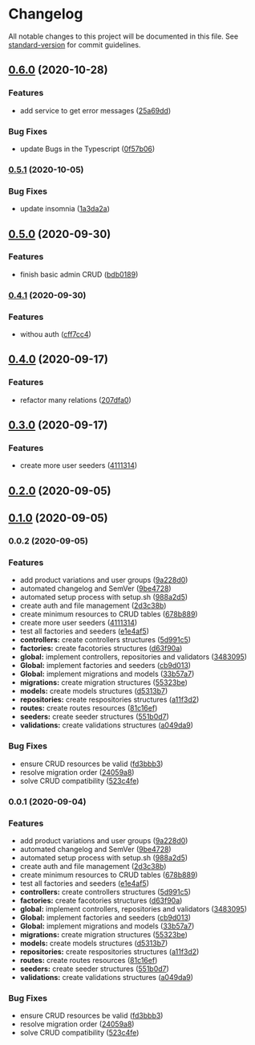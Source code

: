 # Changelog

All notable changes to this project will be documented in this file. See [standard-version](https://github.com/conventional-changelog/standard-version) for commit guidelines.

## [0.6.0](https://github.com/EmersonBraun/mauri-backend/compare/v0.5.1...v0.6.0) (2020-10-28)


### Features

* add service to get error messages ([25a69dd](https://github.com/EmersonBraun/mauri-backend/commit/25a69dd149e4f808ba1d449273597c6f4aef98ea))


### Bug Fixes

* update Bugs in the Typescript ([0f57b06](https://github.com/EmersonBraun/mauri-backend/commit/0f57b0621a7275b74aa96efbf0eb3d370d773cef))

### [0.5.1](https://github.com/EmersonBraun/mauri-backend/compare/v0.5.0...v0.5.1) (2020-10-05)


### Bug Fixes

* update insomnia ([1a3da2a](https://github.com/EmersonBraun/mauri-backend/commit/1a3da2ac096c6b3d86d1a7cbe740cc91062c7ec1))

## [0.5.0](https://github.com/EmersonBraun/mauri-backend/compare/v0.4.1...v0.5.0) (2020-09-30)


### Features

* finish basic admin CRUD ([bdb0189](https://github.com/EmersonBraun/mauri-backend/commit/bdb018949b595c92701b87336362226b2af47f1f))

### [0.4.1](https://github.com/EmersonBraun/mauri-backend/compare/v0.4.0...v0.4.1) (2020-09-30)


### Features

* withou auth ([cff7cc4](https://github.com/EmersonBraun/mauri-backend/commit/cff7cc4b99a9f96a491779532286d116495a80f3))

## [0.4.0](https://github.com/EmersonBraun/node_ecommerce/compare/v0.3.0...v0.4.0) (2020-09-17)


### Features

* refactor many relations ([207dfa0](https://github.com/EmersonBraun/node_ecommerce/commit/207dfa0251c534c1aa510168d10ea2200b25132f))

## [0.3.0](https://github.com/EmersonBraun/node_ecommerce/compare/v0.0.1...v0.3.0) (2020-09-17)


### Features

* create more user seeders ([4111314](https://github.com/EmersonBraun/node_ecommerce/commit/411131448a192d8f51fc13b20b606d4ff32fadf8))

## [0.2.0](https://github.com/EmersonBraun/node_ecommerce/compare/v0.1.0...v0.2.0) (2020-09-05)

## [0.1.0](https://github.com/EmersonBraun/node_ecommerce/compare/v0.0.2...v0.1.0) (2020-09-05)

### 0.0.2 (2020-09-05)


### Features

* add product variations and user groups ([9a228d0](https://github.com/EmersonBraun/node_ecommerce/commit/9a228d0fcbbc97b97fb5569acdadd6139946a45d))
* automated changelog and SemVer ([9be4728](https://github.com/EmersonBraun/node_ecommerce/commit/9be4728bd6f206db3b357ba2ab7810d0d238a7f2))
* automated setup process with setup.sh ([988a2d5](https://github.com/EmersonBraun/node_ecommerce/commit/988a2d5f33f2ba29e074606e52d8146382758c55))
* create auth and file management ([2d3c38b](https://github.com/EmersonBraun/node_ecommerce/commit/2d3c38b57f67af0005390518f53130aca8a1a715))
* create minimum resources to CRUD tables ([678b889](https://github.com/EmersonBraun/node_ecommerce/commit/678b889387ee17271dd98b7d76aea2059cb8cfb7))
* create more user seeders ([4111314](https://github.com/EmersonBraun/node_ecommerce/commit/411131448a192d8f51fc13b20b606d4ff32fadf8))
* test all factories and seeders ([e1e4af5](https://github.com/EmersonBraun/node_ecommerce/commit/e1e4af5c1e25a8ba5c8bc1d6e3cf9385178cce06))
* **controllers:** create controllers structures ([5d991c5](https://github.com/EmersonBraun/node_ecommerce/commit/5d991c5a67752b76e2ee1c6154daf78644ef9de2))
* **factories:** create facotories structures ([d63f90a](https://github.com/EmersonBraun/node_ecommerce/commit/d63f90ada324f52c5aa218f2e3d72673624483fd))
* **global:** implement controllers, repositories and validators ([3483095](https://github.com/EmersonBraun/node_ecommerce/commit/34830958d7a7bae006e189079048381072fe2c83))
* **Global:** implement factories and seeders ([cb9d013](https://github.com/EmersonBraun/node_ecommerce/commit/cb9d0135f553a3b6f44cc92e5989443a7485f484))
* **Global:** implement migrations and models ([33b57a7](https://github.com/EmersonBraun/node_ecommerce/commit/33b57a7cce0c6384871ea07d7d9c29c4e5351807))
* **migrations:** create migration structures ([55323be](https://github.com/EmersonBraun/node_ecommerce/commit/55323be9abb2a64156dee3d711d2364201bf04b6))
* **models:** create models structures ([d5313b7](https://github.com/EmersonBraun/node_ecommerce/commit/d5313b7b0c19e1c19c2a60d51ddb9f380b7b6dd2))
* **repositories:** create respositories structures ([a11f3d2](https://github.com/EmersonBraun/node_ecommerce/commit/a11f3d26b1f8dddd3ce3f8c06515c4ca063fea6e))
* **routes:** create routes resources ([81c16ef](https://github.com/EmersonBraun/node_ecommerce/commit/81c16ef05947fb1a62fa7c275cb7b0bf2d29eeaa))
* **seeders:** create seeder structures ([551b0d7](https://github.com/EmersonBraun/node_ecommerce/commit/551b0d7cd9c75bd446fae1b3abfcec6f0e21d50d))
* **validations:** create validations structures ([a049da9](https://github.com/EmersonBraun/node_ecommerce/commit/a049da99f280e1b0fa617e51487ed64f3ef641fd))


### Bug Fixes

* ensure CRUD resources be valid ([fd3bbb3](https://github.com/EmersonBraun/node_ecommerce/commit/fd3bbb3b10fbe9f0fe291980acafcd3d3022d961))
* resolve migration order ([24059a8](https://github.com/EmersonBraun/node_ecommerce/commit/24059a84112427a8f2c92c66c313e664559ce096))
* solve CRUD compatibility ([523c4fe](https://github.com/EmersonBraun/node_ecommerce/commit/523c4fe9f56e9d6dd02de67e1d2fef534719c852))

### 0.0.1 (2020-09-04)


### Features

* add product variations and user groups ([9a228d0](https://github.com/EmersonBraun/node_ecommerce/commit/9a228d0fcbbc97b97fb5569acdadd6139946a45d))
* automated changelog and SemVer ([9be4728](https://github.com/EmersonBraun/node_ecommerce/commit/9be4728bd6f206db3b357ba2ab7810d0d238a7f2))
* automated setup process with setup.sh ([988a2d5](https://github.com/EmersonBraun/node_ecommerce/commit/988a2d5f33f2ba29e074606e52d8146382758c55))
* create auth and file management ([2d3c38b](https://github.com/EmersonBraun/node_ecommerce/commit/2d3c38b57f67af0005390518f53130aca8a1a715))
* create minimum resources to CRUD tables ([678b889](https://github.com/EmersonBraun/node_ecommerce/commit/678b889387ee17271dd98b7d76aea2059cb8cfb7))
* test all factories and seeders ([e1e4af5](https://github.com/EmersonBraun/node_ecommerce/commit/e1e4af5c1e25a8ba5c8bc1d6e3cf9385178cce06))
* **controllers:** create controllers structures ([5d991c5](https://github.com/EmersonBraun/node_ecommerce/commit/5d991c5a67752b76e2ee1c6154daf78644ef9de2))
* **factories:** create facotories structures ([d63f90a](https://github.com/EmersonBraun/node_ecommerce/commit/d63f90ada324f52c5aa218f2e3d72673624483fd))
* **global:** implement controllers, repositories and validators ([3483095](https://github.com/EmersonBraun/node_ecommerce/commit/34830958d7a7bae006e189079048381072fe2c83))
* **Global:** implement factories and seeders ([cb9d013](https://github.com/EmersonBraun/node_ecommerce/commit/cb9d0135f553a3b6f44cc92e5989443a7485f484))
* **Global:** implement migrations and models ([33b57a7](https://github.com/EmersonBraun/node_ecommerce/commit/33b57a7cce0c6384871ea07d7d9c29c4e5351807))
* **migrations:** create migration structures ([55323be](https://github.com/EmersonBraun/node_ecommerce/commit/55323be9abb2a64156dee3d711d2364201bf04b6))
* **models:** create models structures ([d5313b7](https://github.com/EmersonBraun/node_ecommerce/commit/d5313b7b0c19e1c19c2a60d51ddb9f380b7b6dd2))
* **repositories:** create respositories structures ([a11f3d2](https://github.com/EmersonBraun/node_ecommerce/commit/a11f3d26b1f8dddd3ce3f8c06515c4ca063fea6e))
* **routes:** create routes resources ([81c16ef](https://github.com/EmersonBraun/node_ecommerce/commit/81c16ef05947fb1a62fa7c275cb7b0bf2d29eeaa))
* **seeders:** create seeder structures ([551b0d7](https://github.com/EmersonBraun/node_ecommerce/commit/551b0d7cd9c75bd446fae1b3abfcec6f0e21d50d))
* **validations:** create validations structures ([a049da9](https://github.com/EmersonBraun/node_ecommerce/commit/a049da99f280e1b0fa617e51487ed64f3ef641fd))


### Bug Fixes

* ensure CRUD resources be valid ([fd3bbb3](https://github.com/EmersonBraun/node_ecommerce/commit/fd3bbb3b10fbe9f0fe291980acafcd3d3022d961))
* resolve migration order ([24059a8](https://github.com/EmersonBraun/node_ecommerce/commit/24059a84112427a8f2c92c66c313e664559ce096))
* solve CRUD compatibility ([523c4fe](https://github.com/EmersonBraun/node_ecommerce/commit/523c4fe9f56e9d6dd02de67e1d2fef534719c852))
